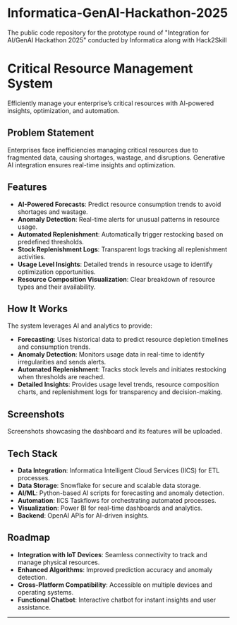 # Informatica-GenAI-Hackathon-2025
The public code repository for the prototype round of "Integration for AI/GenAI Hackathon 2025" conducted by Informatica along with Hack2Skill

# Critical Resource Management System

Efficiently manage your enterprise’s critical resources with AI-powered insights, optimization, and automation. 

## Problem Statement

Enterprises face inefficiencies managing critical resources due to fragmented data, causing shortages, wastage, and disruptions. Generative AI integration ensures real-time insights and optimization.

## Features

- **AI-Powered Forecasts**: Predict resource consumption trends to avoid shortages and wastage.
- **Anomaly Detection**: Real-time alerts for unusual patterns in resource usage.
- **Automated Replenishment**: Automatically trigger restocking based on predefined thresholds.
- **Stock Replenishment Logs**: Transparent logs tracking all replenishment activities.
- **Usage Level Insights**: Detailed trends in resource usage to identify optimization opportunities.
- **Resource Composition Visualization**: Clear breakdown of resource types and their availability.

## How It Works

The system leverages AI and analytics to provide:

- **Forecasting**: Uses historical data to predict resource depletion timelines and consumption trends.
- **Anomaly Detection**: Monitors usage data in real-time to identify irregularities and sends alerts.
- **Automated Replenishment**: Tracks stock levels and initiates restocking when thresholds are reached.
- **Detailed Insights**: Provides usage level trends, resource composition charts, and replenishment logs for transparency and decision-making.

## Screenshots

Screenshots showcasing the dashboard and its features will be uploaded.

## Tech Stack

- **Data Integration**: Informatica Intelligent Cloud Services (IICS) for ETL processes.
- **Data Storage**: Snowflake for secure and scalable data storage.
- **AI/ML**: Python-based AI scripts for forecasting and anomaly detection.
- **Automation**: IICS Taskflows for orchestrating automated processes.
- **Visualization**: Power BI for real-time dashboards and analytics.
- **Backend**: OpenAI APIs for AI-driven insights.

## Roadmap

- **Integration with IoT Devices**: Seamless connectivity to track and manage physical resources.
- **Enhanced Algorithms**: Improved prediction accuracy and anomaly detection.
- **Cross-Platform Compatibility**: Accessible on multiple devices and operating systems.
- **Functional Chatbot**: Interactive chatbot for instant insights and user assistance.

---

